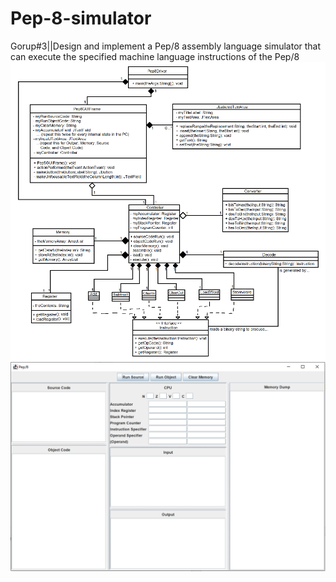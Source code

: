 # Pep-8-simulator
 Gorup#3||Design and implement a Pep/8 assembly language simulator that can execute the specified  machine language instructions of the Pep/8
 ![](https://github.com/GH-H/Pep-8-simulator/blob/main/UML.png)
 ![](https://github.com/GH-H/Pep-8-simulator/blob/main/GUI.PNG)
